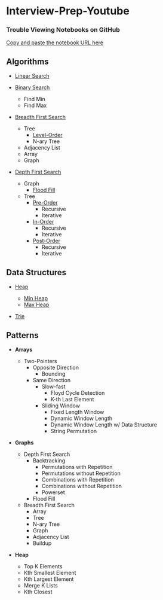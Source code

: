 # Interview-Prep-Youtube

### Trouble Viewing Notebooks on GitHub

[Copy and paste the notebook URL here](https://nbviewer.jupyter.org)

## Algorithms

* [Linear Search](https://en.wikipedia.org/wiki/Linear_search)

* [Binary Search](https://en.wikipedia.org/wiki/Binary_search_algorithm)
  * Find Min
  * Find Max

 * [Breadth First Search](https://en.wikipedia.org/wiki/Breadth-first_search)
   * Tree
      * [Level-Order](https://en.wikipedia.org/wiki/Tree_traversal#Breadth-first_search)
      * N-ary Tree
   * Adjacency List 
   * Array
   * Graph
 * [Depth First Search](https://en.wikipedia.org/wiki/Depth-first_search)
   * Graph
      * [Flood Fill](https://en.wikipedia.org/wiki/Flood_fill)
   * Tree
      * [Pre-Order](https://en.wikipedia.org/wiki/Tree_traversal#Pre-order)
         * Recursive
         * Iterative
      * [In-Order](https://en.wikipedia.org/wiki/Tree_traversal#In-order)
         * Recursive
         * Iterative
      * [Post-Order](https://en.wikipedia.org/wiki/Tree_traversal#Post-order)
         * Recursive
         * Iterative


## Data Structures

* [Heap](https://en.wikipedia.org/wiki/Heap_(data_structure))
    * [Min Heap](https://en.wikipedia.org/wiki/Min-max_heap)
    * [Max Heap](https://en.wikipedia.org/wiki/Min-max_heap)

* [Trie](https://en.wikipedia.org/wiki/Trie)

## Patterns

* **Arrays**
  * Two-Pointers
    * Opposite Direction
      * Bounding
    * Same Direction
      * Slow-fast
        * Floyd Cycle Detection
        * K-th Last Element
      * Sliding Window
        * Fixed Length Window
        * Dynamic Window Length
        * Dynamic Window Length w/ Data Structure
        * String Permutation


* **Graphs**
  * Depth First Search
    * Backtracking
      * Permutations with Repetition
      * Permutations without Repetition
      * Combinations with Repetition
      * Combinations without Repetition
      * Powerset
    * Flood Fill
  * Breadth First Search
    * Array
    * Tree
    * N-ary Tree
    * Graph
    * Adjacency List
    * Buildup

* **Heap**
  * Top K Elements
  * Kth Smallest Element
  * Kth Largest Element
  * Merge K Lists
  * Kth Closest
